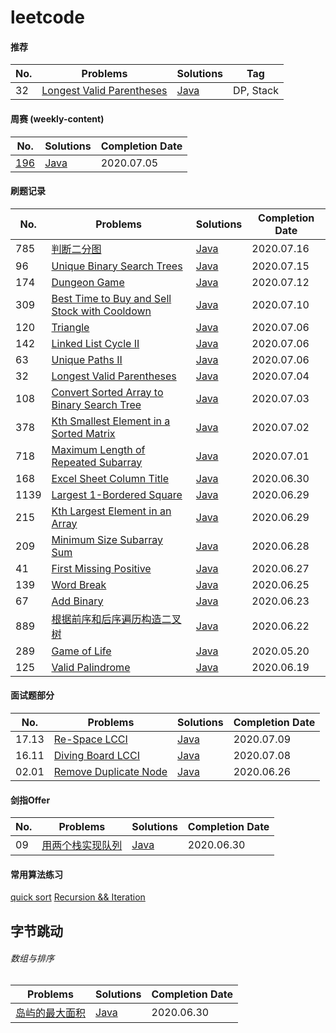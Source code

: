 # leetcode

#### 推荐

| No. | Problems | Solutions | Tag |
| ------ | ------ | ------ | ------ |
| 32  | [Longest Valid Parentheses](https://leetcode-cn.com/problems/longest-valid-parentheses/) | [Java](./src/main/java/com/akikun/leetcode/_00032_LongestValidParentheses.java) | DP, Stack |

#### 周赛 (weekly-content)
| No. |  Solutions | Completion Date |
| ------ | ------ | ------ |
| [196](https://leetcode-cn.com/contest/weekly-contest-196) | [Java](./src/main/java/com/akikun/leetcode/_00108_ConvertSortedArrayToBinarySearchTree.java) | 2020.07.05 |  
 
#### 刷题记录

| No. | Problems | Solutions | Completion Date |
| ------ | ------ | ------ | ------ |
| 785 | [判断二分图](https://leetcode-cn.com/problems/is-graph-bipartite/) | [Java](./src/main/java/com/akikun/leetcode/_00785_IsGraphBipartite.java) | 2020.07.16 |
| 96 | [Unique Binary Search Trees](https://leetcode-cn.com/problems/unique-binary-search-trees/) | [Java](./src/main/java/com/akikun/leetcode/_00096_UniqueBinarySearchTrees.java) | 2020.07.15 |
| 174 | [Dungeon Game](https://leetcode-cn.com/problems/dungeon-game/) | [Java](./src/main/java/com/akikun/leetcode/_00174_DungeonGame.java) | 2020.07.12 |
| 309 | [Best Time to Buy and Sell Stock with Cooldown](https://leetcode-cn.com/problems/best-time-to-buy-and-sell-stock-with-cooldown/) | [Java](./src/main/java/com/akikun/leetcode/_00309_BestTimetoBuyandSellStockwithCooldown.java) | 2020.07.10 |
| 120 | [Triangle](https://leetcode-cn.com/problems/triangle/) | [Java](./src/main/java/com/akikun/leetcode/_00120_Triangle.java) | 2020.07.06 |
| 142 | [Linked List Cycle II](https://leetcode-cn.com/problems/linked-list-cycle-ii/) | [Java](./src/main/java/com/akikun/leetcode/_00142_LinkedListCycleII.java) | 2020.07.06 |
| 63 | [Unique Paths II](https://leetcode-cn.com/problems/unique-paths-ii/) | [Java](./src/main/java/com/akikun/leetcode/_00063_UniquePathsII.java) | 2020.07.06 |
| 32  | [Longest Valid Parentheses](https://leetcode-cn.com/problems/longest-valid-parentheses/) | [Java](./src/main/java/com/akikun/leetcode/_00032_LongestValidParentheses.java) | 2020.07.04 |
| 108 | [Convert Sorted Array to Binary Search Tree](https://leetcode-cn.com/problems/convert-sorted-array-to-binary-search-tree/) | [Java](./src/main/java/com/akikun/leetcode/_00108_ConvertSortedArrayToBinarySearchTree.java) | 2020.07.03 |
| 378 | [Kth Smallest Element in a Sorted Matrix](https://leetcode-cn.com/problems/kth-smallest-element-in-a-sorted-matrix/) | [Java](./src/main/java/com/akikun/leetcode/_00378_KthSmallestElementInASortedMatrix.java) | 2020.07.02 |
| 718 | [Maximum Length of Repeated Subarray](https://leetcode-cn.com/problems/maximum-length-of-repeated-subarray/) | [Java](./src/main/java/com/akikun/leetcode/_00718_MaximumLengthOfRepeatedSubarray.java) | 2020.07.01 |
| 168 | [Excel Sheet Column Title](https://leetcode-cn.com/problems/excel-sheet-column-title/submissions/) | [Java](./src/main/java/com/akikun/leetcode/_00168_ExcelSheetColumnTitle.java) | 2020.06.30 |
| 1139 | [Largest 1-Bordered Square](https://leetcode-cn.com/problems/largest-1-bordered-square/) | [Java](./src/main/java/com/akikun/leetcode/_01139_Largest1_BorderedSquare.java) | 2020.06.29 |
| 215 | [Kth Largest Element in an Array](https://leetcode-cn.com/problems/kth-largest-element-in-an-array/) | [Java](./src/main/java/com/akikun/leetcode/_00215_KthLargestElementInAnArray.java) | 2020.06.29 |
| 209 | [Minimum Size Subarray Sum](https://leetcode-cn.com/problems/minimum-size-subarray-sum/) | [Java](./src/main/java/com/akikun/leetcode/_00209_MinimumSizeSubarraySum.java) | 2020.06.28 |
| 41  | [First Missing Positive](https://leetcode-cn.com/problems/first-missing-positive/) | [Java](./src/main/java/com/akikun/leetcode/_00041_FirstMissingPositive.java) | 2020.06.27 |
| 139 | [Word Break](https://leetcode-cn.com/problems/word-break/) | [Java](./src/main/java/com/akikun/leetcode/_00139_WordBreak.java) | 2020.06.25 |
| 67  | [Add Binary](https://leetcode-cn.com/problems/add-binary/) | [Java](./src/main/java/com/akikun/leetcode/_00067_AddBinary.java) | 2020.06.23 |
| 889 | [根据前序和后序遍历构造二叉树](https://leetcode-cn.com/problems/construct-binary-tree-from-preorder-and-postorder-traversal/) | [Java](./src/main/java/com/akikun/leetcode/_00889_ConstructBinaryTreeFromPrePost.java) | 2020.06.22 |
| 289 | [Game of Life](https://leetcode-cn.com/problems/game-of-life/) | [Java](./src/main/java/com/akikun/leetcode/_00289_GameOfLife.java) | 2020.05.20 |
| 125 | [Valid Palindrome](https://leetcode-cn.com/problems/valid-palindrome/) | [Java](./src/main/java/com/akikun/leetcode/_00125_ValidPalindrome.java) | 2020.06.19 |

#### 面试题部分

| No. | Problems | Solutions | Completion Date |
| ------ | ------ | ------ | ------ |
| 17.13 | [Re-Space LCCI](https://leetcode-cn.com/problems/re-space-lcci/) | [Java](./src/main/java/com/akikun/leetcode/interview/_17_13_ReSpaceLCCI.java) | 2020.07.09 |
| 16.11 | [Diving Board LCCI](https://leetcode-cn.com/problems/diving-board-lcci/) | [Java](./src/main/java/com/akikun/leetcode/interview/_16_11_DivingBoardLCCI.java) | 2020.07.08 |
| 02.01 | [Remove Duplicate Node](https://leetcode-cn.com/problems/remove-duplicate-node-lcci/) | [Java](./src/main/java/com/akikun/leetcode/interview/_02_01_RemoveDuplicateNode.java) | 2020.06.26 |

#### 剑指Offer

| No. | Problems | Solutions | Completion Date |
| ------ | ------ | ------ | ------ |
| 09 | [用两个栈实现队列](https://leetcode-cn.com/problems/yong-liang-ge-zhan-shi-xian-dui-lie-lcof/) | [Java](./src/main/java/com/akikun/leetcode/offer/CQueue.java) | 2020.06.30 | 

#### 常用算法练习

[quick sort](./src/main/java/com/akikun/leetcode/algorithm/QuickSort.java)
[Recursion && Iteration](./src/main/java/com/akikun/leetcode/algorithm/Fibonacci.java)

## 字节跳动

###### 数组与排序

| Problems | Solutions | Completion Date |
| ------ | ------ | ------ |
| [岛屿的最大面积](https://leetcode-cn.com/explore/interview/card/bytedance/243/array-and-sorting/1034/) | [Java](./src/main/java/com/akikun/leetcode/bytedance/MaxAreaOfIsland.java) | 2020.06.30 |
